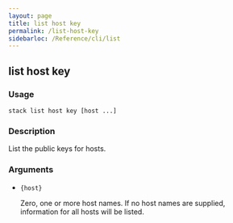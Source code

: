```yaml
---
layout: page
title: list host key
permalink: /list-host-key
sidebarloc: /Reference/cli/list
---
```


## list host key

### Usage

`stack list host key [host ...]`

### Description

List the public keys for hosts.

### Arguments

* `{host}`

   Zero, one or more host names. If no host names are supplied,
	information for all hosts will be listed.



